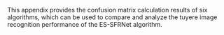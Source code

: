 This appendix provides the confusion matrix calculation results of six algorithms, which can be used to compare and analyze the tuyere image recognition performance of the ES-SFRNet algorithm.
